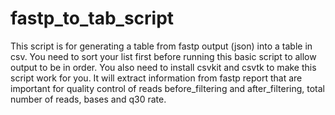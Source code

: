 # fastp_to_tab_script
This script is for generating a table from fastp output (json) into a table in csv. 
You need to sort your list first before running this basic script to allow output to be in order. You also need to install csvkit and csvtk to make this script work for you.
It will extract information from fastp report that are important for quality control of reads before_filtering and after_filtering, total number of reads, bases and q30 rate. 
